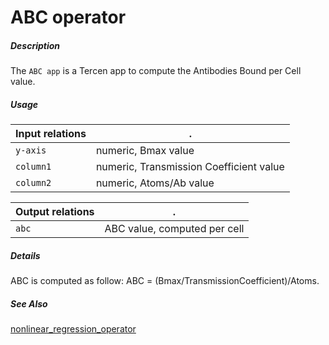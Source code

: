 # ABC operator

##### Description

The `ABC app` is a Tercen app to compute the Antibodies Bound per Cell value.

##### Usage

Input relations|.
---|---
`y-axis`        | numeric, Bmax value 
`column1`        | numeric, Transmission Coefficient value 
`column2`        | numeric, Atoms/Ab value 

Output relations|.
---|---
`abc`        | ABC value, computed per cell

##### Details

ABC is computed as follow: ABC = (Bmax/TransmissionCoefficient)/Atoms.

##### See Also

[nonlinear_regression_operator](https://github.com/tercen/nonlinear_regression_operator)

